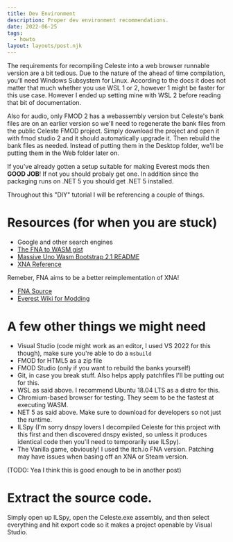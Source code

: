 ```yaml
---
title: Dev Environment
description: Proper dev environment recommendations.
date: 2022-06-25
tags:
  - howto
layout: layouts/post.njk
---
```


The requirements for recompiling Celeste into a web browser runnable version are a bit tedious. Due to the nature of the ahead of time compilation, you'll need Windows Subsystem for Linux. According to the docs it does not matter that much whether you use WSL 1 or 2, however 1 might be faster for this use case. However I ended up setting mine with WSL 2 before reading that bit of documentation. 

Also for audio, only FMOD 2 has a webassembly version but Celeste's bank files are on an earlier version so we'll need to regenerate the bank files from the public Celeste FMOD project.  Simply download the project and open it with fmod studio 2 and it should automatically upgrade it. Then rebuild the bank files as needed. Instead of putting them in the Desktop folder, we'll be putting them in the Web folder later on.

If you've already gotten a setup suitable for making Everest mods then **GOOD JOB**! If not you should probaly get one. In addition since the packaging runs on .NET 5 you should get .NET 5 installed. 

Throughout this "DIY" tutorial I will be referencing a couple of things. 

# Resources (for when you are stuck)
* Google and other search engines
* [The FNA to WASM gist](https://gist.github.com/TheSpydog/e94c8c23c01615a5a3b2cc1a0857415c)
* [Massive Uno Wasm Bootstrap 2.1 README](https://github.com/unoplatform/Uno.Wasm.Bootstrap/tree/2.1)
* [XNA Reference](https://docs.microsoft.com/en-us/previous-versions/windows/xna/bb196942(v=xnagamestudio.10))

Remeber, FNA aims to be a better reimplementation of XNA!
* [FNA Source](https://github.com/FNA-XNA/FNA)
* [Everest Wiki for Modding](https://github.com/EverestAPI/Resources/wiki)

# A few other things we might need
* Visual Studio (code might work as an editor, I used VS 2022 for this though), make sure you're able to do a `msbuild`
* FMOD for HTML5 as a zip file
* FMOD Studio (only if you want to rebuild the banks yourself)
* Git, in case you break stuff. Also helps apply patchfiles I'll be putting out for this. 
* WSL as said above. I recommend Ubuntu 18.04 LTS as a distro for this. 
* Chromium-based browser for testing. They seem to be the fastest at executing WASM.
* NET 5 as said above. Make sure to download for developers so not just the runtime. 
* ILSpy (I'm sorry dnspy lovers I decompiled Celeste for this project with this first and then discovered dnspy existed, so unless it produces identical code then you'll need to temporarily use ILSpy).
* The Vanilla game, obviously! I used the itch.io FNA version. Patching may have issues when basing off an XNA or Steam version. 

(TODO: Yea I think this is good enough to be in another post)
# Extract the source code.
Simply open up ILSpy, open the Celeste.exe assembly, and then select everything and hit export code so it makes a project openable by Visual Studio. 